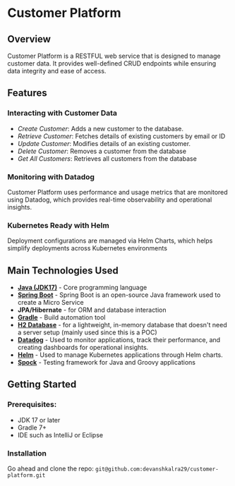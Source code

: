 # Customer Platform
## Overview
Customer Platform is a RESTFUL web service that is designed to manage customer data. It provides well-defined CRUD endpoints while ensuring data integrity and ease of access. 

## Features 
### Interacting with Customer Data

- *Create Customer*: Adds a new customer to the database.
- *Retrieve Customer*: Fetches details of existing customers by email or ID
- *Update Customer*: Modifies details of an existing customer.
- *Delete Customer*: Removes a customer from the database
- *Get All Customers*: Retrieves all customers from the database

### Monitoring with Datadog
Customer Platform uses performance and usage metrics that are monitored using Datadog, which provides real-time observability and operational insights.

### Kubernetes Ready with Helm
Deployment configurations are managed via Helm Charts, which helps simplify deployments across Kubernetes environments


## Main Technologies Used
- [**Java (JDK17)**](https://openjdk.org/projects/jdk/17/) - Core programming language
- [**Spring Boot**](https://docs.spring.io/spring-boot/docs/current/reference/htmlsingle/) - Spring Boot is an open-source Java framework used to create a Micro Service
- **JPA/Hibernate** - for ORM and database interaction
- [**Gradle**](https://docs.gradle.org/current/userguide/userguide.html) - Build automation tool
- [**H2 Database**](https://www.h2database.com/html/main.html) - for a lightweight, in-memory database that doesn't need a server setup (mainly used since this is a POC)
- [**Datadog**](https://docs.datadoghq.com/) - Used to monitor applications, track their performance, and creating dashboards for operational insights.
- [**Helm**](https://helm.sh/docs/) - Used to manage Kubernetes applications through Helm charts.
- [**Spock**](https://helm.sh/docs/) - Testing framework for Java and Groovy applications

## Getting Started
### Prerequisites:
- JDK 17 or later
- Gradle 7+
- IDE such as IntelliJ or Eclipse

### Installation
Go ahead and clone the repo:
`git@github.com:devanshkalra29/customer-platform.git`









 
